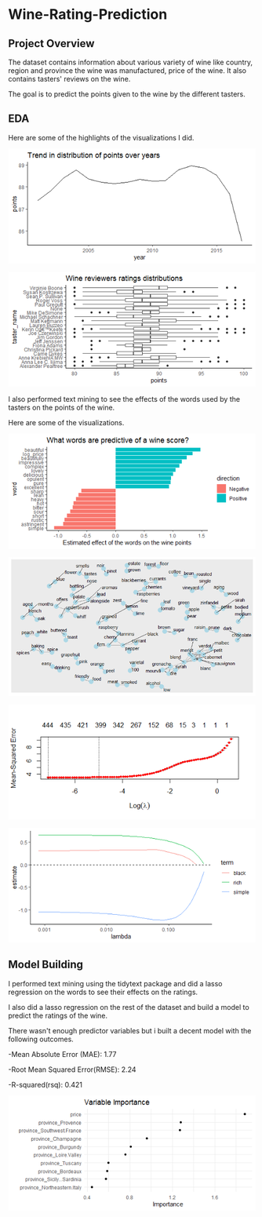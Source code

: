 # Wine-Rating-Prediction

## Project Overview

The dataset contains information about various variety of wine like country, region and province the wine was manufactured, price of the wine. It also contains tasters' reviews on the wine.

The goal is to predict the points given to the wine by the different tasters.

## EDA

Here are some of the highlights of the visualizations I did.

![](Distpointsacrossyears.png)

![](WinereviewsTaster.png)

I also performed text mining to see the effects of the words used by the tasters on the points of the wine.

Here are some of the visualizations.

![](Effectsofwords.png)

![](NetworkPlot.png)

![](cvglmnet.png)

![](glmnet.png)

## Model Building

I performed text mining using the tidytext package and did a lasso regression on the words to see their effects on the ratings.

I also did a lasso regression on the rest of the dataset and build a model to predict the ratings of the wine.

There wasn't enough predictor variables but i built a decent model with the following outcomes.

-Mean Absolute Error (MAE): 1.77

-Root Mean Squared Error(RMSE): 2.24

-R-squared(rsq): 0.421

![](vip.png)

